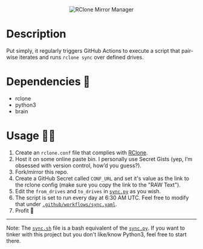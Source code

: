 <div align="center">

<img src="https://capsule-render.vercel.app/api?type=waving&color=gradient&height=300&text=%20RClone%20Mirror%20Manager%20&fontAlignY=35&desc=Backup%20your%20Beloved%20RClone%20Drives%20to%20Multiple%20Mirrors&animation=fadeIn&fontColor=0c1017" alt="RClone Mirror Manager"/>

</div>

# Description
Put simply, it regularly triggers GitHub Actions to execute a script that pair-wise iterates and runs `rclone sync` over defined drives. 

# Dependencies 🧰
- rclone
- python3
- brain

# Usage 👨‍💻
1. Create an `rclone.conf` file that complies with [RClone](https://rclone.org/).
2. Host it on some online paste bin. I personally use Secret Gists (yep, I’m obsessed with version control, how’d you guess?).
3. Fork/mirror this repo.
4. Create a GitHub Secret called `CONF_URL` and set it's value as the link to the rclone config (make sure you copy the link to the "RAW Text").
5. Edit the `from_drives` and `to_drives` in [`sync.py`](sync.py) as you wish.
6. The script is set to run every day at 6:30 AM UTC. Feel free to modify that under [`.github/workflows/sync.yaml`](.github/workflows/sync.yaml).
7. Profit 💯

---

Note: The [`sync.sh`](sync.sh) file is a bash equivalent of the [`sync.py`](sync.py). If you want to tinker with this project
but you don't like/know Python3, feel free to start there. 